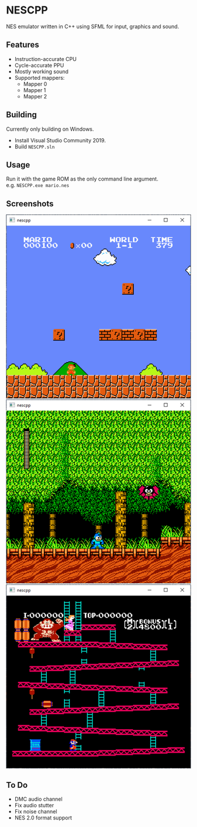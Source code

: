 # NESCPP
NES emulator written in C++ using SFML for input, graphics and sound.
## Features
* Instruction-accurate CPU
* Cycle-accurate PPU
* Mostly working sound
* Supported mappers:
  * Mapper 0
  * Mapper 1
  * Mapper 2
## Building
Currently only building on Windows.
- Install Visual Studio Community 2019.
- Build `NESCPP.sln`
## Usage
Run it with the game ROM as the only command line argument.  
e.g. `NESCPP.exe mario.nes`
## Screenshots
![Screenshot](Screenshots/mario.png)![Screenshot](Screenshots/megaman2.png)![Screenshot](Screenshots/donkeykong.png)
## To Do
* DMC audio channel
* Fix audio stutter
* Fix noise channel
* NES 2.0 format support
